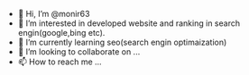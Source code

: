 - 👋 Hi, I’m @monir63
- 👀 I’m interested in developed website and ranking in search engin(google,bing etc).
- 🌱 I’m currently learning seo(search engin optimaization)
- 💞️ I’m looking to collaborate on ...
- 📫 How to reach me ...

<!---
Monir63/Monir63 is a ✨ special ✨ repository because its `README.md` (this file) appears on your GitHub profile.
You can click the Preview link to take a look at your changes.
--->
